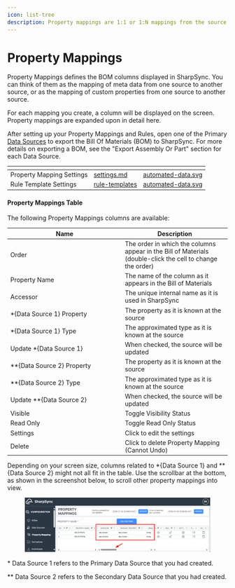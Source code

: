 ```yaml
---
icon: list-tree
description: Property mappings are 1:1 or 1:N mappings from the source to the destination.
---
```


# Property Mappings

Property Mappings defines the BOM columns displayed in SharpSync. You can think of them as the mapping of meta data from one source to another source, or as the mapping of custom properties from one source to another source.

For each mapping you create, a column will be displayed on the screen. Property mappings are expanded upon in detail here.

After setting up your Property Mappings and Rules, open one of the Primary [Data Sources](https://sharpsync.gitbook.io/sharpsync/~/changes/zcOMaRcqMhiRElzWzdJZ/fundamentals/data-sources) to export the Bill Of Materials (BOM) to SharpSync. For more details on exporting a BOM, see the "Export Assembly Or Part" section for each Data Source.

<table data-view="cards"><thead><tr><th></th><th data-type="content-ref"></th><th data-hidden data-card-cover data-type="files"></th></tr></thead><tbody><tr><td>Property Mapping Settings</td><td><a href="../property-mappings/settings.md">settings.md</a></td><td><a href="../.gitbook/assets/automated-data.svg">automated-data.svg</a></td></tr><tr><td>Rule Template Settings</td><td><a href="../property-mappings/rule-templates/">rule-templates</a></td><td><a href="../.gitbook/assets/automated-data.svg">automated-data.svg</a></td></tr></tbody></table>

#### &#x20;<a href="#default-property-mappings" id="default-property-mappings"></a>

#### Property Mappings Table <a href="#default-property-mappings" id="default-property-mappings"></a>

The following Property Mappings columns are available:

<table><thead><tr><th width="248">Name</th><th>Description</th></tr></thead><tbody><tr><td>Order</td><td>The order in which the columns appear in the Bill of Materials (double-click the cell to change the order)</td></tr><tr><td>Property Name</td><td>The name of the column as it appears in the Bill of Materials</td></tr><tr><td>Accessor</td><td>The unique internal name as it is used in SharpSync</td></tr><tr><td>*{Data Source 1} Property</td><td>The property as it is known at the source</td></tr><tr><td>*{Data Source 1} Type</td><td>The approximated type as it is known at the source</td></tr><tr><td>Update *{Data Source 1}</td><td>When checked, the source will be updated</td></tr><tr><td>**{Data Source 2} Property</td><td>The property as it is known at the source</td></tr><tr><td>**{Data Source 2} Type</td><td>The approximated type as it is known at the source</td></tr><tr><td>Update **{Data Source 2}</td><td>When checked, the source will be updated</td></tr><tr><td>Visible</td><td>Toggle Visibility Status</td></tr><tr><td>Read Only</td><td>Toggle Read Only Status</td></tr><tr><td>Settings</td><td>Click to edit the settings</td></tr><tr><td>Delete</td><td>Click to delete Property Mapping (Cannot Undo)</td></tr></tbody></table>

Depending on your screen size, columns related to \*{Data Source 1} and \*\*{Data Source 2} might not all fit in the table. Use the scrollbar at the bottom, as shown in the screenshot below, to scroll other property mappings into view.

<figure><img src="../.gitbook/assets/image (6).png" alt=""><figcaption></figcaption></figure>

\* Data Source 1 refers to the Primary Data Source that you had created.

\*\* Data Source 2 refers to the Secondary Data Source that you had created.
